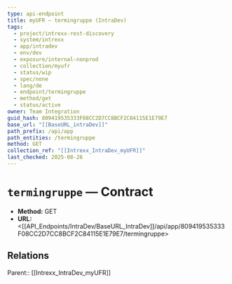 ```yaml
---
type: api-endpoint
title: myUFR — termingruppe (IntraDev)
tags:
  - project/intrexx-rest-discovery
  - system/intrexx
  - app/intradev
  - env/dev
  - exposure/internal-nonprod
  - collection/myufr
  - status/wip
  - spec/none
  - lang/de
  - endpoint/termingruppe
  - method/get
  - status/active
owner: Team Integration
guid_hash: 809419535333F08CC2D7CC8BCF2C84115E1E79E7
base_url: "[[BaseURL_intraDev]]"
path_prefix: /api/app
path_entities: /termingruppe
method: GET
collection_ref: "[[Intrexx_IntraDev_myUFR]]"
last_checked: 2025-08-26
---
```



# `termingruppe` — Contract
- **Method:** GET
- **URL:** <[[API_Endpoints/IntraDev/BaseURL_IntraDev]]/api/app/809419535333F08CC2D7CC8BCF2C84115E1E79E7/termingruppe>

## Relations
Parent:: [[Intrexx_IntraDev_myUFR]]
